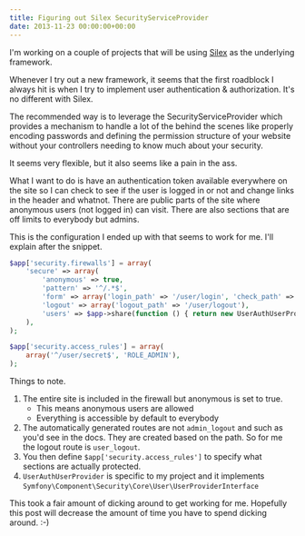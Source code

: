 ```yaml
---
title: Figuring out Silex SecurityServiceProvider
date: 2013-11-23 00:00:00+00:00
---
```


I'm working on a couple of projects that will be using [Silex](http://silex.sensiolabs.org/) as the underlying framework.

Whenever I try out a new framework, it seems that the first roadblock I always hit is when I try to implement user authentication & authorization. It's no different with Silex.

The recommended way is to leverage the SecurityServiceProvider which provides a mechanism to handle a lot of the behind the scenes like properly encoding passwords and defining the permission structure of your website without your controllers needing to know much about your security.

It seems very flexible, but it also seems like a pain in the ass.

What I want to do is have an authentication token available everywhere on the site so I can check to see if the user is logged in or not and change links in the header and whatnot. There are public parts of the site where anonymous users (not logged in) can visit. There are also sections that are off limits to everybody but admins.

This is the configuration I ended up with that seems to work for me. I'll explain after the snippet.

```php
$app['security.firewalls'] = array(
    'secure' => array(
        'anonymous' => true,
        'pattern' => '^/.*$',
        'form' => array('login_path' => '/user/login', 'check_path' => '/user/login_check'),
        'logout' => array('logout_path' => '/user/logout'),
        'users' => $app->share(function () { return new UserAuthUserProvider(); }),
    ),
);

$app['security.access_rules'] = array(
    array('^/user/secret$', 'ROLE_ADMIN'),
);
```

Things to note.

1. The entire site is included in the firewall but anonymous is set to true.
   * This means anonymous users are allowed
   * Everything is accessible by default to everybody
2. The automatically generated routes are not `admin_logout` and such as you'd see in the docs. They are created based on the path. So for me the logout route is `user_logout`.
3. You then define `$app['security.access_rules']` to specify what sections are actually protected.
4. `UserAuthUserProvider` is specific to my project and it implements `Symfony\Component\Security\Core\User\UserProviderInterface`

This took a fair amount of dicking around to get working for me. Hopefully this post will decrease the amount of time you have to spend dicking around. :-)
